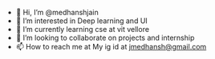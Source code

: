 - 👋 Hi, I’m @medhanshjain
- 👀 I’m interested in Deep learning and UI
- 🌱 I’m currently learning cse at vit vellore
- 💞️ I’m looking to collaborate on projects and internship
- 📫 How to reach me at My ig id at jmedhansh@gmail.com

